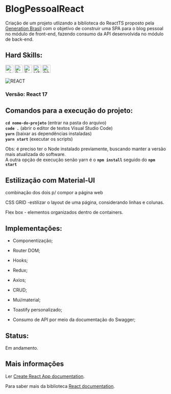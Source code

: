 # BlogPessoalReact

Criação de um projeto utlizando a biblioteca do ReactTS proposto pela [Generation Brasil](https://brazil.generation.org/) com o objetivo de construir uma SPA para o blog pessoal no módulo de front-end, fazendo consumo da API desenvolvida no módulo de back-end.

## Hard Skills:
<img src="https://img.shields.io/badge/git-282C34?logo=git&logoColor=F05032" alt="git logo" title="git" height="25" /> <img src="https://img.shields.io/badge/React-282C34?logo=react&logoColor=61DAFB" alt="React logo" title="React" height="25" />
<img src="https://img.shields.io/badge/TypeScript-282C34?logo=typescript&logoColor=3178C6" alt="TypeScript logo" title="TypeScript" height="25" />
<img src="https://img.shields.io/badge/HTML5-282C34?logo=html5&logoColor=E34F26" alt="HTML5 logo" title="HTML5" height="25" />
<img src="https://img.shields.io/badge/CSS3-282C34?logo=css3&logoColor=1572B6" alt="CSS3 logo" title="CSS3" height="25" />
  
![REACT]({https://img.shields.io/badge/React-20232A?style=for-the-badge&logo=react&logoColor=61DAFB})
 
### Versão: React 17

## Comandos para a execução do projeto:

****`cd nome-do-projeto`**** (entrar na pasta do arquivo) <br>
****`code .`**** (abrir o editor de textos Visual Studio Code) <br>
****`yarn`**** (baixar as dependências instaladas) <br>
****`yarn start`**** (executar os scripts) <br>

Obs: é preciso ter o Node instalado previamente, buscando manter a versão mais atualizada do software. <br>
A outra opção de execução senão yarn é o ****`npm install`**** seguido do ****`npm start`****


## Estilização com Material-UI

combinação dos dois p/ compor a página web

CSS GRID -estilizar o layout de uma página, considerando linhas e colunas.

Flex box - elementos organizados dentro de containers.


## Implementações:
<ul>
	<li>Componentização;</li>
</ul>
<ul>
	<li>Router DOM;</li>
</ul>
<ul>
	<li>Hooks;</li>
</ul>
<ul>
	<li>Redux;</li>
</ul>
<ul>
	<li>Axios;</li>
</ul>
<ul>
	<li>CRUD;</li>
</ul>
<ul>
	<li>Mui/material;</li>
</ul>
<ul>
	<li>Toastify personalizado;</li>
</ul>
<ul>
	<li>Consumo de API por meio da documentação do Swagger;</li>
</ul>


## Status:

Em andamento.

## Mais informações

Ler [Create React App documentation](https://facebook.github.io/create-react-app/docs/getting-started).

Para saber mais da biblioteca [React documentation](https://reactjs.org/).
